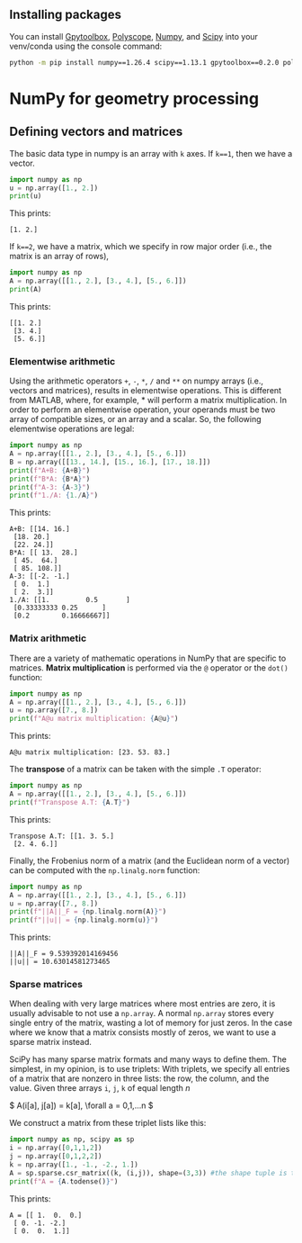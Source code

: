 ## Installing packages
You can install [Gpytoolbox](https://gpytoolbox.org/), [Polyscope](https://polyscope.run/py), [Numpy](https://numpy.org/), and [Scipy](https://scipy.org/) into your venv/conda using the console command:

```sh
python -m pip install numpy==1.26.4 scipy==1.13.1 gpytoolbox==0.2.0 polyscope==2.2.1
```

# NumPy for geometry processing
## Defining vectors and matrices
The basic data type in numpy is an array with `k` axes. If `k==1`, then we have a vector.
```py
import numpy as np
u = np.array([1., 2.])
print(u)
```
This prints:
```
[1. 2.]
```

If `k==2`, we have a matrix, which we specify in row major order (i.e., the matrix is an array of rows),
```py
import numpy as np
A = np.array([[1., 2.], [3., 4.], [5., 6.]])
print(A)
```
This prints:
```
[[1. 2.]
 [3. 4.]
 [5. 6.]]
 ```

### Elementwise arithmetic
Using the arithmetic operators `+`, `-`, `*`, `/` and `**` on numpy arrays (i.e., vectors and matrices), results in elementwise operations. This is different from MATLAB, where, for example, * will perform a matrix multiplication. In order to perform an elementwise operation, your operands must be two array of compatible sizes, or an array and a scalar. So, the following elementwise operations are legal:
```py
import numpy as np
A = np.array([[1., 2.], [3., 4.], [5., 6.]])
B = np.array([[13., 14.], [15., 16.], [17., 18.]])
print(f"A+B: {A+B}")
print(f"B*A: {B*A}")
print(f"A-3: {A-3}")
print(f"1./A: {1./A}")
```
This prints:
```
A+B: [[14. 16.]
 [18. 20.]
 [22. 24.]]
B*A: [[ 13.  28.]
 [ 45.  64.]
 [ 85. 108.]]
A-3: [[-2. -1.]
 [ 0.  1.]
 [ 2.  3.]]
1./A: [[1.         0.5       ]
 [0.33333333 0.25      ]
 [0.2        0.16666667]]
 ```

 ### Matrix arithmetic
 There are a variety of mathematic operations in NumPy that are specific to matrices. **Matrix multiplication** is performed via the `@` operator or the `dot()` function:
```py
import numpy as np
A = np.array([[1., 2.], [3., 4.], [5., 6.]])
u = np.array([7., 8.])
print(f"A@u matrix multiplication: {A@u}")
```
This prints: 
```
A@u matrix multiplication: [23. 53. 83.]
```
The **transpose** of a matrix can be taken with the simple `.T` operator:
```py
import numpy as np
A = np.array([[1., 2.], [3., 4.], [5., 6.]])
print(f"Transpose A.T: {A.T}")
```
This prints:
```
Transpose A.T: [[1. 3. 5.]
 [2. 4. 6.]]
```

Finally, the Frobenius norm of a matrix (and the Euclidean norm of a vector) can be computed with the `np.linalg.norm` function:

```python
import numpy as np
A = np.array([[1., 2.], [3., 4.], [5., 6.]])
u = np.array([7., 8.])
print(f"||A||_F = {np.linalg.norm(A)}")
print(f"||u|| = {np.linalg.norm(u)}")
```

This prints:
```
||A||_F = 9.539392014169456
||u|| = 10.63014581273465
```

### Sparse matrices
When dealing with very large matrices where most entries are zero, it is usually advisable to not use a `np.array`. A normal `np.array` stores every single entry of the matrix, wasting a lot of memory for just zeros. In the case where we know that a matrix consists mostly of zeros, we want to use a sparse matrix instead.

SciPy has many sparse matrix formats and many ways to define them. The simplest, in my opinion, is to use triplets: With triplets, we specify all entries of a matrix that are nonzero in three lists: the row, the column, and the value. Given three arrays `i`, `j`, `k` of equal length $n$

$ A(i[a], j[a]) = k[a],  \forall a = 0,1,...n $

We construct a matrix from these triplet lists like this:

```py
import numpy as np, scipy as sp
i = np.array([0,1,1,2])
j = np.array([0,1,2,2])
k = np.array([1., -1., -2., 1.])
A = sp.sparse.csr_matrix((k, (i,j)), shape=(3,3)) #the shape tuple is the dimension of A
print(f"A = {A.todense()}")
```

This prints:
```
A = [[ 1.  0.  0.]
 [ 0. -1. -2.]
 [ 0.  0.  1.]]
 ```